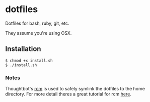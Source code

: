 # dotfiles

Dotfiles for bash, ruby, git, etc.

They assume you're using OSX.

## Installation

    $ chmod +x install.sh
    $ ./install.sh

### Notes
Thoughtbot's [rcm](https://github.com/thoughtbot/rcm) is used to safely symlink the dotfiles to the home directory. For more detail theres a great tutorial for rcm [here](https://thoughtbot.com/upcase/videos/manage-and-share-your-dotfiles-with-rcm).
